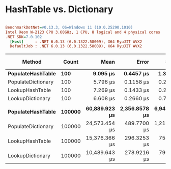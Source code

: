 # HashTable vs. Dictionary

``` ini

BenchmarkDotNet=v0.13.3, OS=Windows 11 (10.0.25290.1010)
Intel Xeon W-2123 CPU 3.60GHz, 1 CPU, 8 logical and 4 physical cores
.NET SDK=7.0.102
  [Host]     : .NET 6.0.13 (6.0.1322.58009), X64 RyuJIT AVX2
  DefaultJob : .NET 6.0.13 (6.0.1322.58009), X64 RyuJIT AVX2


```
|             Method |  Count |          Mean |         Error |        StdDev |        Median | Ratio | RatioSD |      Gen0 |     Gen1 |     Gen2 |  Allocated | Alloc Ratio |
|------------------- |------- |--------------:|--------------:|--------------:|--------------:|------:|--------:|----------:|---------:|---------:|-----------:|------------:|
|  **PopulateHashTable** |    **100** |      **9.095 μs** |     **0.4457 μs** |     **1.3142 μs** |      **8.905 μs** |  **1.00** |    **0.00** |    **2.2888** |        **-** |        **-** |    **9.68 KB** |        **1.00** |
| PopulateDictionary |    100 |      5.796 μs |     0.1158 μs |     0.2927 μs |      5.699 μs |  0.62 |    0.08 |    1.5335 |        - |        - |    6.48 KB |        0.67 |
|    LookupHashTable |    100 |      7.269 μs |     0.1433 μs |     0.2145 μs |      7.195 μs |  0.77 |    0.09 |    1.0986 |        - |        - |    4.68 KB |        0.48 |
|   LookupDictionary |    100 |      6.608 μs |     0.2660 μs |     0.7761 μs |      6.424 μs |  0.74 |    0.12 |    1.1063 |        - |        - |    4.68 KB |        0.48 |
|                    |        |               |               |               |               |       |         |           |          |          |            |             |
|  **PopulateHashTable** | **100000** | **60,889.923 μs** | **2,356.8578 μs** | **6,949.2484 μs** | **58,748.516 μs** |  **1.00** |    **0.00** | **1062.5000** | **625.0000** | **375.0000** | **9135.57 KB** |        **1.00** |
| PopulateDictionary | 100000 | 24,573.454 μs |   489.7700 μs | 1,219.6974 μs | 24,563.083 μs |  0.42 |    0.04 |  718.7500 | 500.0000 | 250.0000 | 6095.71 KB |        0.67 |
|    LookupHashTable | 100000 | 15,376.366 μs |   296.3253 μs |   759.5950 μs | 15,142.419 μs |  0.26 |    0.03 | 1015.6250 |        - |        - | 4324.31 KB |        0.47 |
|   LookupDictionary | 100000 | 10,489.643 μs |   278.9216 μs |   795.7789 μs | 10,422.166 μs |  0.17 |    0.03 | 1015.6250 |        - |        - | 4324.31 KB |        0.47 |
